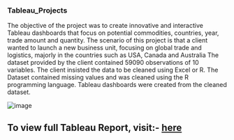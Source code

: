 ### Tableau_Projects


The objective of the project was to create innovative and interactive Tableau dashboards that focus on potential commodities, countries, year, trade amount and quantity. The scenario of this project is that a client wanted to launch a new business unit, focusing on global trade and logistics, majorly in the countries such as USA, Canada and Australia The dataset provided by the client contained 59090 observations of 10 variables. The client insisted the data to be cleaned using Excel or R. The Dataset contained missing values and was cleaned using the R programming language. Tableau dashboards were created from the cleaned dataset.

![image](https://user-images.githubusercontent.com/74736473/211568441-2f2ad483-a22e-47f0-9a20-48736ba4c1d8.png)


## **To view full Tableau Report, visit:-** [here](https://public.tableau.com/app/profile/deepak.kaushik/viz/GlobalTradeAnalysisAmazon/Sheet11)
